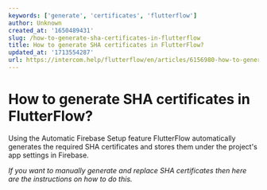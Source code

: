 ```yaml
---
keywords: ['generate', 'certificates', 'flutterflow']
author: Unknown
created_at: '1650489431'
slug: /how-to-generate-sha-certificates-in-flutterflow
title: How to generate SHA certificates in FlutterFlow?
updated_at: '1713554287'
url: https://intercom.help/flutterflow/en/articles/6156980-how-to-generate-sha-certificates-in-flutterflow
---
```

# How to generate SHA certificates in FlutterFlow?

Using the Automatic Firebase Setup feature FlutterFlow automatically generates the required SHA certificates and stores them under the project's app settings in Firebase.

*If you want to manually generate and replace SHA certificates then here are the instructions on how to do this.*